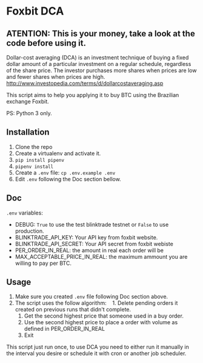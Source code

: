 # Foxbit DCA

## ATENTION: This is your money, take a look at the code before using it.

Dollar-cost averaging (DCA) is an investment technique of buying a fixed dollar amount of a particular investment on a regular schedule, regardless of the share price. The investor purchases more shares when prices are low and fewer shares when prices are high.
http://www.investopedia.com/terms/d/dollarcostaveraging.asp

This script aims to help you applying it to buy BTC using the Brazilian exchange Foxbit.

PS: Python 3 only.

## Installation

1. Clone the repo
1. Create a virtualenv and activate it.
1. `pip install pipenv`
1. `pipenv install`
1. Create a `.env` file: `cp .env.example .env`
1. Edit `.env` following the Doc section bellow.

## Doc

`.env` variables:
- DEBUG: `True` to use the test blinktrade testnet or `False` to use production.
- BLINKTRADE_API_KEY: Your API key from foxbit website.
- BLINKTRADE_API_SECRET: Your API secret from foxbit webiste
- PER_ORDER_IN_REAL: the amount in real each order will be
- MAX_ACCEPTABLE_PRICE_IN_REAL: the maximum ammount you are willing to pay per BTC.

## Usage

1. Make sure you created `.env` file following Doc section above.
1. The script uses the follow algorithm:
    1. Delete pending orders it created on previous runs that didn't complete.
    1. Get the second highest price that someone used in a buy order.
    1. Use the second highest price to place a order with volume as defined in PER_ORDER_IN_REAL
    1. Exit

This script just run once, to use DCA you need to either run it manually in the interval you desire or schedule it with cron or another job scheduler.
